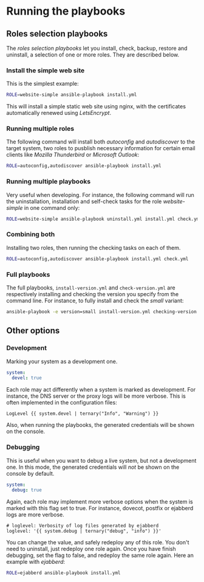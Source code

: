 # Running the playbooks

## Roles selection playbooks

The _roles selection playbooks_ let you install, check, backup, restore and uninstall, a selection of one or more
roles. They are described below.

### Install the simple web site

This is the simplest example:

```sh
ROLE=website-simple ansible-playbook install.yml
```

This will install a simple static web site using nginx, with the certificates automatically renewed using _LetsEncrypt_.


### Running multiple roles

The following command will install both _autoconfig_ and _autodiscover_ to the target system, two roles to pusblish
necessary information for certain email clients like _Mozilla Thunderbird_ or _Microsoft Outlook_:

```sh
ROLE=autoconfig,autodiscover ansible-playbook install.yml
```

### Running multiple playbooks

Very useful when developing. For instance, the following command will run the uninstallation, installation and
self-check tasks for the role _website-simple_ in one command only:

```sh
ROLE=website-simple ansible-playbook uninstall.yml install.yml check.yml
```

### Combining both

Installing two roles, then running the checking tasks on each of them.

```sh
ROLE=autoconfig,autodiscover ansible-playbook install.yml check.yml
```


### Full playbooks

The full playbooks, `install-version.yml` and `check-version.yml` are respectively installing and checking the version
you specify from the command line. For instance, to fully install and check the _small_ variant:

```sh
ansible-playbook -e version=small install-version.yml checking-version.yml
```

## Other options

### Development

Marking your system as a development one.

```yml
system:
  devel: true
```

Each role may act differently when a system is marked as development. For instance, the DNS server or the proxy logs
will be more verbose. This is often implemented in the configuration files:

```jinja
LogLevel {{ system.devel | ternary("Info", "Warning") }}
```

Also, when running the playbooks, the generated credentials will be shown on the console.


### Debugging

This is useful when you want to debug a live system, but not a development one. In this mode, the generated credentials
will _not_ be shown on the console by default.

```yml
system:
  debug: true
```

Again, each role may implement more verbose options when the system is marked with this flag set to true. For instance,
dovecot, postfix or ejabberd logs are more verbose.

```jinja
# loglevel: Verbosity of log files generated by ejabberd
loglevel: '{{ system.debug | ternary("debug", "info") }}'
```

You can change the value, and safely redeploy any of this role. You don't need to uninstall, just redeploy one role
again. Once you have finish debugging, set the flag to false, and redeploy the same role again. Here an example with
_ejabberd_:

```sh
ROLE=ejabberd ansible-playbook install.yml
```

